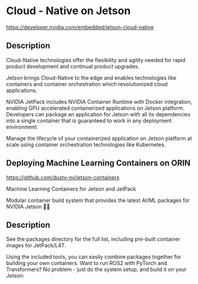 #  Cloud - Native on Jetson
https://developer.nvidia.com/embedded/jetson-cloud-native

## Description



Cloud-Native technologies offer the flexibility and agility needed for rapid product development and continual product upgrades.

Jetson brings Cloud-Native to the edge and enables technologies like containers and container orchestration which revolutionized cloud applications.

NVIDIA JetPack includes NVIDIA Container Runtime with Docker integration, enabling GPU accelerated containerized applications on Jetson platform. Developers can package an application for Jetson with all its dependencies into a single container that is guaranteed to work in any deployment environment.

Manage the lifecycle of your containerized application on Jetson platform at scale using container orchestration technologies like Kubernetes.

## Deploying Machine Learning Containers on ORIN

https://github.com/dusty-nv/jetson-containers

Machine Learning Containers for Jetson and JetPack

Modular container build system that provides the latest AI/ML packages for NVIDIA Jetson 🚀🤖

## Description

See the packages directory for the full list, including pre-built container images for JetPack/L4T.

Using the included tools, you can easily combine packages together for building your own containers. Want to run ROS2 with PyTorch and Transformers? No problem - just do the system setup, and build it on your Jetson:
